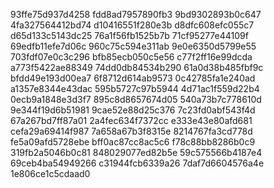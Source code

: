 93ffe75d937d4258
fdd8ad7957890fb3
9bd9302893b0c647
4fa327564412bd74
d10416551f280e3b
d8dfc608efc055c7
d65d133c5143dc25
76a1f56fb1525b7b
71cf95277e44109f
69edfb11efe7d06c
960c75c594e311ab
9e0e6350d5799e55
703fdf07e0c3c296
bfb85ecb050c5e56
c77f2ff16e99dcda
a773f5422ae88349
74dd0db84534b290
61a0d38b485fbf9c
bfdd49e193d00ea7
6f8712d614ab9573
0c42785fa1e240ad
a1357e8344e43dac
595b5727c97b5944
4d71ac1f559d22b4
0ecb9a1848e3d3f7
895c8d8657674d05
540a73b7c778610d
9e344f19d6b51981
9cae52e88d25c376
7c23fd0abf543f4d
67a267bd7ff87a01
2a4fec634f7372cc
e333e43e80afd681
cefa29a69414f987
7a658a67b3f8315e
8214767fa3cd778d
fe5a09afd5728ebe
bff0ac87cc8ac5c6
f78c88bb8286b0c9
319fb2a5046b0c81
848029077ed82b5e
59c575566b4187e4
69ceb4ba54949266
c31944fcb6339a26
7daf7d6604576a4e
1e806ce1c5cdaad0
